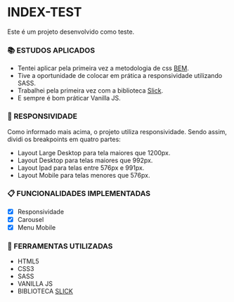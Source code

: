 # INDEX-TEST
Este é um projeto desenvolvido como teste.

### :books: ESTUDOS APLICADOS
- Tentei aplicar pela primeira vez a metodologia de css <a href="http://getbem.com/">BEM<a>.
- Tive a oportunidade de colocar em prática a responsividade utilizando SASS.
- Trabalhei pela primeira vez com a biblioteca <a href="https://kenwheeler.github.io/slick/">Slick<a>.
- E sempre é bom práticar Vanilla JS.

### :iphone: RESPONSIVIDADE
Como informado mais acima, o projeto utiliza responsividade. Sendo assim, dividi os breakpoints em quatro partes:
- Layout Large Desktop para tela maiores que 1200px.
- Layout Desktop para telas maiores que 992px.
- Layout Ipad para telas entre 576px e 991px.
- Layout Mobile para telas menores que 576px.

### :clipboard: FUNCIONALIDADES IMPLEMENTADAS
- [x] Responsividade
- [x] Carousel
- [x] Menu Mobile

### :wrench: FERRAMENTAS UTILIZADAS
- HTML5
- CSS3
- SASS
- VANILLA JS
- BIBLIOTECA <a href="https://kenwheeler.github.io/slick/">SLICK<a>
